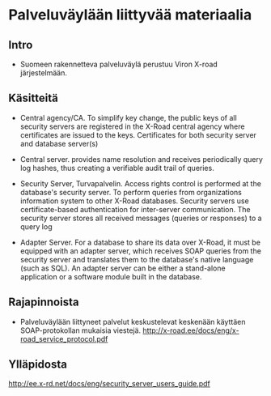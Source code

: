 Palveluväylään liittyvää materiaalia
============

## Intro
- Suomeen rakennetteva palveluväylä perustuu Viron X-road järjestelmään.

## Käsitteitä
- Central agency/CA. To simplify key change, the public keys of all security 
servers are registered in the X-Road central agency where certificates are issued to the keys. Certificates for both security server and database server(s)
- Central server. provides name resolution and receives 
periodically query log hashes, thus creating a verifiable audit trail of queries. 

- Security Server, Turvapalvelin. Access rights control is 
performed at the database's security server. To perform queries from organizations 
information system to other X-Road databases. Security servers use certificate-based authentication for inter-server communication. The security server stores all received messages (queries or responses) to a query log

- Adapter Server. For a database to share its data over X-Road, it must be equipped with an adapter server, which 
receives SOAP queries from the security server and translates them to the database's native 
language (such as SQL). An adapter server can be either a stand-alone application or a software 
module built in the database. 

## Rajapinnoista
- Palveluväylään liittyneet palvelut keskustelevat keskenään käyttäen SOAP-protokollan mukaisia viestejä. http://x-road.ee/docs/eng/x-road_service_protocol.pdf

## Ylläpidosta
http://ee.x-rd.net/docs/eng/security_server_users_guide.pdf

